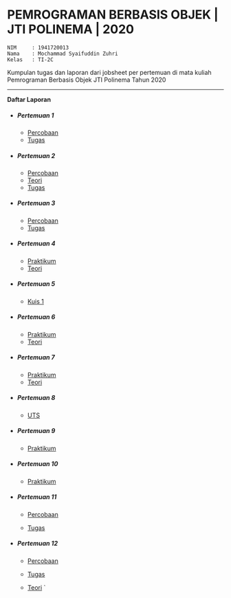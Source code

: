 # PEMROGRAMAN BERBASIS OBJEK | JTI POLINEMA | 2020

```
NIM     : 1941720013
Nama    : Mochammad Syaifuddin Zuhri
Kelas   : TI-2C
```

Kumpulan tugas dan laporan dari jobsheet per pertemuan di mata kuliah Pemrograman Berbasis Objek JTI Polinema Tahun 2020

<hr>

**Daftar Laporan**

- ##### Pertemuan 1

  - [Percobaan](https://github.com/syaifuddinzuhri/Praktikum-PBO/tree/master/Pertemuan%201/Percobaan)
  - [Tugas](https://github.com/syaifuddinzuhri/Praktikum-PBO/tree/master/Pertemuan%201/Tugas)

- ##### Pertemuan 2

  - [Percobaan](https://github.com/syaifuddinzuhri/Praktikum-PBO/tree/master/Pertemuan%202/Percobaan)
  - [Teori](https://github.com/syaifuddinzuhri/Praktikum-PBO/tree/master/Pertemuan%202/Teori)
  - [Tugas](https://github.com/syaifuddinzuhri/Praktikum-PBO/tree/master/Pertemuan%202/Tugas)

- ##### Pertemuan 3

  - [Percobaan](https://github.com/syaifuddinzuhri/Praktikum-PBO/tree/master/Pertemuan%203/laporan/percobaan)
  - [Tugas](https://github.com/syaifuddinzuhri/Praktikum-PBO/tree/master/Pertemuan%203/laporan/tugas)

- ##### Pertemuan 4

  - [Praktikum](https://github.com/syaifuddinzuhri/Praktikum-PBO/tree/master/Pertemuan%204/Praktikum)
  - [Teori](https://github.com/syaifuddinzuhri/Praktikum-PBO/tree/master/Pertemuan%204/Teori)

- ##### Pertemuan 5

  - [Kuis 1](https://github.com/syaifuddinzuhri/Praktikum-PBO/tree/master/Kuis%201)

- ##### Pertemuan 6

  - [Praktikum](https://github.com/syaifuddinzuhri/Praktikum-PBO/tree/master/Pertemuan%206/Praktikum)
  - [Teori](https://github.com/syaifuddinzuhri/Praktikum-PBO/tree/master/Pertemuan%206/Teori)

- ##### Pertemuan 7

  - [Praktikum](https://github.com/syaifuddinzuhri/Praktikum-PBO/tree/master/Pertemuan%207/Praktikum)
  - [Teori](https://github.com/syaifuddinzuhri/Praktikum-PBO/tree/master/Pertemuan%207/Teori)

- ##### Pertemuan 8

  - [UTS](https://github.com/syaifuddinzuhri/Praktikum-PBO/tree/master/UTS-PBO)

- ##### Pertemuan 9

  - [Praktikum](https://github.com/syaifuddinzuhri/Praktikum-PBO/tree/master/Pertemuan%209)

- ##### Pertemuan 10

  - [Praktikum](https://github.com/syaifuddinzuhri/Praktikum-PBO/tree/master/Pertemuan%2010)

- ##### Pertemuan 11

  - [Percobaan](https://github.com/syaifuddinzuhri/Praktikum-PBO/tree/master/Pertemuan%2011/Percobaan)

  - [Tugas](https://github.com/syaifuddinzuhri/Praktikum-PBO/tree/master/Pertemuan%2011/Tugas)

- ##### Pertemuan 12

  - [Percobaan](https://github.com/syaifuddinzuhri/Praktikum-PBO/tree/master/Pertemuan%2012/Percobaan)

  - [Tugas](https://github.com/syaifuddinzuhri/Praktikum-PBO/tree/master/Pertemuan%2012/Tugas)

  - [Teori](https://github.com/syaifuddinzuhri/Praktikum-PBO/tree/master/Pertemuan%2012/Teori)
    `
